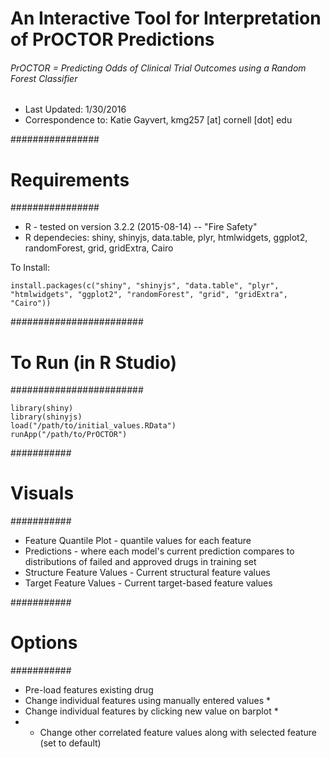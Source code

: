 # An Interactive Tool for Interpretation of PrOCTOR Predictions
###### PrOCTOR = Predicting Odds of Clinical Trial Outcomes using a Random Forest Classifier

- Last Updated: 1/30/2016
- Correspondence to:  Katie Gayvert, kmg257 [at] cornell [dot] edu

################
# Requirements #
################
- R - tested on version  3.2.2 (2015-08-14) -- "Fire Safety"
- R dependecies: shiny, shinyjs, data.table, plyr, htmlwidgets, ggplot2, randomForest, grid, gridExtra, Cairo

To Install:
```
install.packages(c("shiny", "shinyjs", "data.table", "plyr", "htmlwidgets", "ggplot2", "randomForest", "grid", "gridExtra", "Cairo"))
```
########################
# To Run (in R Studio) #
########################
```
library(shiny)
library(shinyjs)
load("/path/to/initial_values.RData")
runApp("/path/to/PrOCTOR")
```

###########
# Visuals #
###########
- Feature Quantile Plot - quantile values for each feature
- Predictions - where each model's current prediction compares to distributions of failed and approved drugs in training set
- Structure Feature Values - Current structural feature values 
- Target Feature Values - Current target-based feature values

###########
# Options #
###########
- Pre-load features existing drug
- Change individual features using manually entered values *
- Change individual features by clicking new value on barplot *
- * Change other correlated feature values along with selected feature (set to default)

